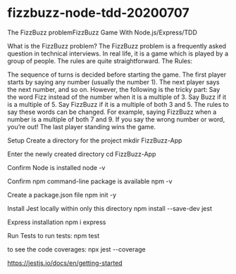 # fizzbuzz-node-tdd-20200707

The FizzBuzz problemFizzBuzz Game With Node.js/Express/TDD

What is the FizzBuzz problem?
The FizzBuzz problem is a frequently asked question in technical interviews. In real life, it is a game which is played by a group of people. The rules are quite straightforward. The Rules:

The sequence of turns is decided before starting the game.
The first player starts by saying any number (usually the number 1).
The next player says the next number, and so on. However, the following is the tricky part:
Say the word Fizz instead of the number when it is a multiple of 3.
Say Buzz if it is a multiple of 5.
Say FizzBuzz if it is a multiple of both 3 and 5.
The rules to say these words can be changed. For example, saying FizzBuzz when a number is a multiple of both 7 and 9.
If you say the wrong number or word, you’re out! The last player standing wins the game.

Setup
Create a directory for the project mkdir FizzBuzz-App

Enter the newly created directory cd FizzBuzz-App

Confirm Node is installed node -v

Confirm npm command-line package is available npm -v

Create a package.json file npm init -y

Install Jest locally within only this directory npm install --save-dev jest

Express installation npm i express

Run Tests
to run tests: npm test

to see the code coverages: npx jest --coverage

https://jestjs.io/docs/en/getting-started